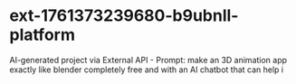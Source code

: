 # ext-1761373239680-b9ubnll-platform
AI-generated project via External API - Prompt: make an 3D animation app exactly like blender completely free and with an AI chatbot that can help i
